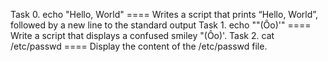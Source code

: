 Task 0. echo "Hello, World" ==== Writes a script that prints “Hello, World”, followed by a new line to the standard output
Task 1. echo "\"(Ôo)'" ==== Write a script that displays a confused smiley "(Ôo)'.
Task 2. cat /etc/passwd ==== Display the content of the /etc/passwd file.
